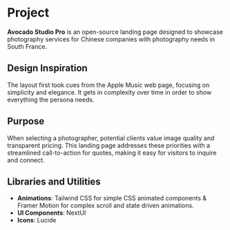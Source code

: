 # Project
**Avocado Studio Pro** is an open-source landing page designed to showcase photography services for Chinese companies with photography needs in South France.

## Design Inspiration
The layout first took cues from the Apple Music web page, focusing on simplicity and elegance. It gets in complexity over time in order to show everything the persona needs.

## Purpose
When selecting a photographer, potential clients value image quality and transparent pricing. This landing page addresses these priorities with a streamlined call-to-action for quotes, making it easy for visitors to inquire and connect.

## Libraries and Utilities
- **Animations**: Tailwind CSS for simple CSS animated components & Framer Motion for complex scroll and state driven animations.
- **UI Components**: NextUI
- **Icons**: Lucide